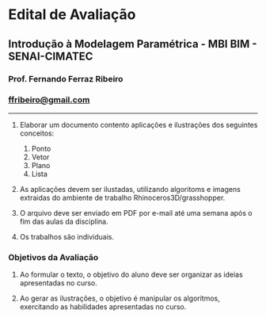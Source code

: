 # Edital de Avaliação

## Introdução à Modelagem Paramétrica - MBI BIM - SENAI-CIMATEC

### Prof. Fernando Ferraz Ribeiro

### ffribeiro@gmail.com

_________________

1. Elaborar um documento contento aplicações e ilustrações dos seguintes conceitos:

    1. Ponto
    1. Vetor
    1. Plano
    1. Lista

1. As aplicações devem ser ilustadas, utilizando algoritoms e imagens extraidas do ambiente de trabalho Rhinoceros3D/grasshopper.

1. O arquivo deve ser enviado em PDF por e-mail até uma semana após o fim das aulas da disciplina.

1. Os trabalhos são individuais.

### Objetivos da Avaliação

1. Ao formular o texto, o objetivo do aluno deve ser organizar as ideias apresentadas no curso.

1. Ao gerar as ilustrações, o objetivo é manipular os algoritmos, exercitando as habilidades apresentadas no curso.